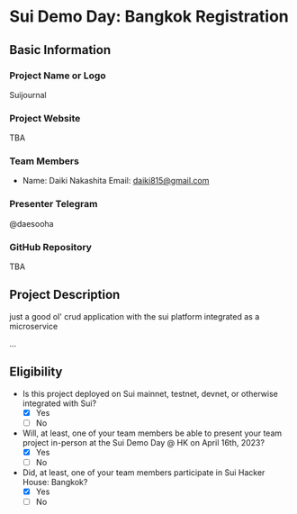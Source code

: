 # Sui Demo Day: Bangkok Registration

## Basic Information

### Project Name or Logo

Suijournal

### Project Website

TBA

### Team Members

- Name: Daiki Nakashita
  Email: daiki815@gmail.com


### Presenter Telegram

@daesooha

### GitHub Repository

TBA

## Project Description 
just a good ol' crud application with the sui platform integrated as a microservice

...

## Eligibility

- Is this project deployed on Sui mainnet, testnet, devnet, or otherwise integrated with Sui?
    - [x] Yes
    - [ ] No
- Will, at least, one of your team members be able to present your team project in-person at the Sui Demo Day @ HK on April 16th, 2023?
    - [x] Yes
    - [ ] No
- Did, at least, one of your team members participate in Sui Hacker House: Bangkok? 
    - [x] Yes
    - [ ] No